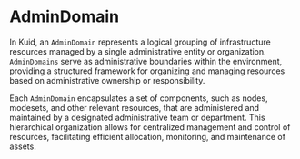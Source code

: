 # AdminDomain

In Kuid, an `AdminDomain` represents a logical grouping of infrastructure resources managed by a single administrative entity or organization. `AdminDomains` serve as administrative boundaries within the environment, providing a structured framework for organizing and managing resources based on administrative ownership or responsibility.

Each `AdminDomain` encapsulates a set of components, such as nodes, modesets, and other relevant resources, that are administered and maintained by a designated administrative team or department. This hierarchical organization allows for centralized management and control of resources, facilitating efficient allocation, monitoring, and maintenance of assets.